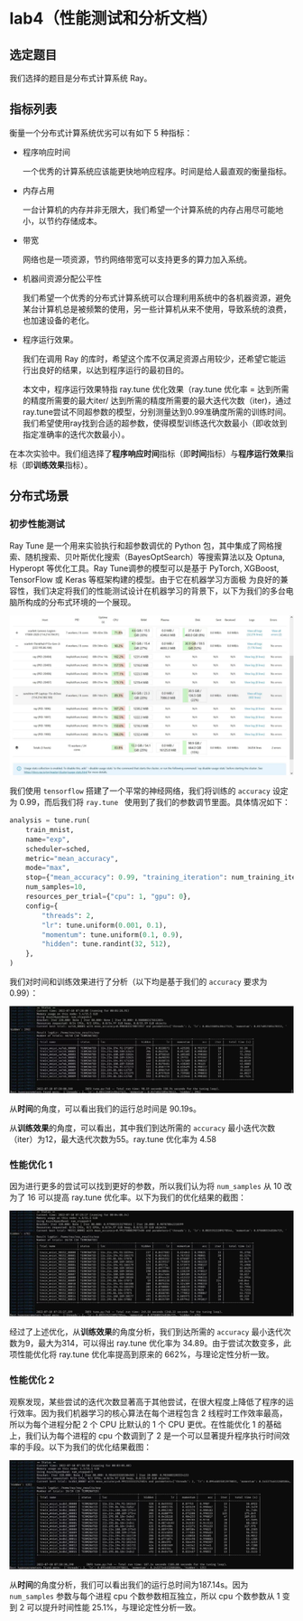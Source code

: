 # lab4（性能测试和分析文档）

## 选定题目

我们选择的题目是分布式计算系统 Ray。

## 指标列表

衡量一个分布式计算系统优劣可以有如下 5 种指标：

* 程序响应时间

  一个优秀的计算系统应该能更快地响应程序。时间是给人最直观的衡量指标。

* 内存占用

  一台计算机的内存并非无限大，我们希望一个计算系统的内存占用尽可能地小，以节约存储成本。

* 带宽

  网络也是一项资源，节约网络带宽可以支持更多的算力加入系统。

* 机器间资源分配公平性

  我们希望一个优秀的分布式计算系统可以合理利用系统中的各机器资源，避免某台计算机总是被频繁的使用，另一些计算机从来不使用，导致系统的浪费，也加速设备的老化。

* 程序运行效果。

  我们在调用 Ray 的库时，希望这个库不仅满足资源占用较少，还希望它能运行出良好的结果，以达到程序运行的最初目的。

  本文中，程序运行效果特指 ray.tune 优化效果（ray.tune 优化率 = 达到所需的精度所需要的最大iter/ 达到所需的精度所需要的最大迭代次数（iter)，通过ray.tune尝试不同超参数的模型，分别测量达到0.99准确度所需的训练时间。我们希望使用ray找到合适的超参数，使得模型训练迭代次数最小（即收敛到指定准确率的迭代次数最小）。

在本次实验中。我们组选择了**程序响应时间**指标（即**时间**指标）与**程序运行效果**指标（即**训练效果**指标）。

## 分布式场景

### 初步性能测试

Ray Tune 是一个用来实验执行和超参数调优的 Python 包，其中集成了网格搜索、随机搜索、贝叶斯优化搜索（BayesOptSearch）等搜索算法以及 Optuna, Hyperopt 等优化工具。Ray Tune调参的模型可以是基于 PyTorch, XGBoost, TensorFlow 或 Keras 等框架构建的模型。由于它在机器学习方面极 为良好的兼容性，我们决定将我们的性能测试设计在机器学习的背景下，以下为我们的多台电脑所构成的分布式环境的一个展现。

![](pic/distributed.jpg)

我们使用 `tensorflow` 搭建了一个平常的神经网络，我们将训练的 `accuracy` 设定为 0.99，而后我们将 `ray.tune ` 使用到了我们的参数调节里面。具体情况如下：

```python
analysis = tune.run(
    train_mnist,
    name="exp",
    scheduler=sched,
    metric="mean_accuracy",
    mode="max",
    stop={"mean_accuracy": 0.99, "training_iteration": num_training_iterations},
    num_samples=10,
    resources_per_trial={"cpu": 1, "gpu": 0},
    config={
        "threads": 2,
        "lr": tune.uniform(0.001, 0.1),
        "momentum": tune.uniform(0.1, 0.9),
        "hidden": tune.randint(32, 512),
    },
)
```

我们对时间和训练效果进行了分析（以下均是基于我们的 `accuracy` 要求为 0.99）：

![](pic/10-1.jpg)

从**时间**的角度，可以看出我们的运行总时间是 90.19s。

从**训练效果**的角度，可以看出，其中我们到达所需的 `accuracy` 最小迭代次数（iter）为12，最大迭代次数为55。ray.tune 优化率为 4.58

### 性能优化 1

因为进行更多的尝试可以找到更好的参数，所以我们认为将 `num_samples` 从 10 改为了 16 可以提高 ray.tune 优化率。以下为我们的优化结果的截图：

![](pic/16-1.jpg)

经过了上述优化，从**训练效果**的角度分析，我们到达所需的 `accuracy` 最小迭代次数为9，最大为314，可以得出 ray.tune 优化率为 34.89。由于尝试次数变多，此项性能优化将 ray.tune 优化率提高到原来的 662%，与理论定性分析一致。

### 性能优化 2

观察发现，某些尝试的迭代次数显著高于其他尝试，在很大程度上降低了程序的运行效率。因为我们机器学习的核心算法在每个进程包含 2 线程时工作效率最高，所以为每个进程分配 2 个 CPU 比默认的 1 个 CPU 更优。在性能优化 1 的基础上，我们认为每个进程的 cpu 个数调到了 2 是一个可以显著提升程序执行时间效率的手段。以下为我们的优化结果截图：

![](pic/16-2.jpg)

从**时间**的角度分析，我们可以看出我们的运行总时间为187.14s。因为 `num_samples` 参数与每个进程 cpu 个数参数相互独立，所以 cpu 个数参数从 1 变到 2 可以提升时间性能 25.1%，与理论定性分析一致。
